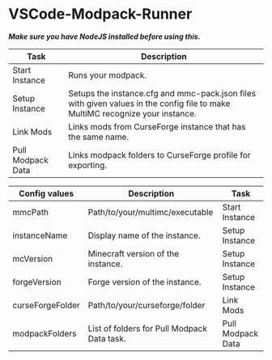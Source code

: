# VSCode-Modpack-Runner

***Make sure you have NodeJS installed before using this.***

| Task              | Description                                                                                                                   |
| ------------------|------------------------------------------------------------------------------------------------------------------------------ |
| Start Instance    | Runs your modpack.                                                                                                            |
| Setup Instance    | Setups the instance.cfg and mmc-pack.json files with given values in the config file to make MultiMC recognize your instance. |
| Link Mods         | Links mods from CurseForge instance that has the same name.                                                                   |
| Pull Modpack Data | Links modpack folders to CurseForge profile for exporting.                                                                    |

| Config values    | Description                                                                                         | Task              |
| -----------------|---------------------------------------------------------------------------------------------------- | ----------------- |
| mmcPath          | Path/to/your/multimc/executable                                                                     | Start Instance    |
| instanceName     | Display name of the instance.                                                                       | Setup Instance    |
| mcVersion        | Minecraft version of the instance.                                                                  | Setup Instance    |
| forgeVersion     | Forge version of the instance.                                                                      | Setup Instance    |
| curseForgeFolder | Path/to/your/curseforge/folder                                                                      | Link Mods         | 
| modpackFolders   | List of folders for Pull Modpack Data task.                                                         | Pull Modpack Data |
